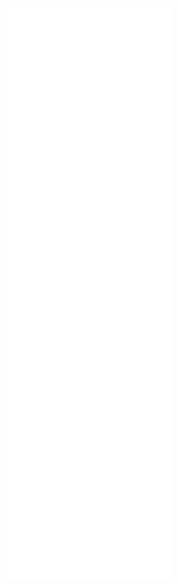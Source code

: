 ![Metrics](https://raw.githubusercontent.com/FreezePhoenix/FreezePhoenix/master/github-metrics.svg)
